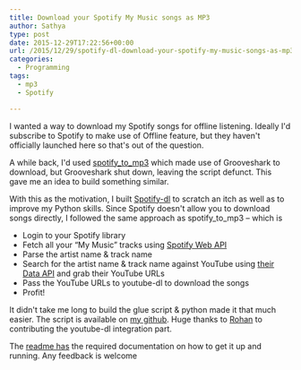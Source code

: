 ```yaml
---
title: Download your Spotify My Music songs as MP3
author: Sathya
type: post
date: 2015-12-29T17:22:56+00:00
url: /2015/12/29/spotify-dl-download-your-spotify-my-music-songs-as-mp3/
categories:
  - Programming
tags:
  - mp3
  - Spotify

---
```

I wanted a way to download my Spotify songs for offline listening. Ideally I'd subscribe to Spotify to make use of Offline feature, but they haven't officially launched here so that's out of the question.

A while back, I'd used <a href="https://github.com/frosas/spotify-to-mp3" target="_blank">spotify_to_mp3</a> which made use of Grooveshark to download, but Grooveshark shut down, leaving the script defunct. This gave me an idea to build something similar.

With this as the motivation, I built <a href="https://github.com/SathyaBhat/spotify-dl" target="_blank">Spotify-dl</a> to scratch an itch as well as to improve my Python skills. Since Spotify doesn't allow you to download songs directly, I followed the same approach as spotify\_to\_mp3 &#8211; which is

  * Login to your Spotify library
  * Fetch all your &#8220;My Music&#8221; tracks using <a href="https://developer.spotify.com/web-api/" target="_blank">Spotify Web API</a>
  * Parse the artist name & track name
  * Search for the artist name & track name against YouTube using <a href="https://developers.google.com/youtube/v3/?hl=en" target="_blank">their Data API</a> and grab their YouTube URLs
  * Pass the YouTube URLs to youtube-dl to download the songs
  * Profit!

It didn't take me long to build the glue script & python made it that much easier. The script is available on <a href="https://github.com/SathyaBhat/spotify-dl" target="_blank">my github</a>. Huge thanks to <a href="https://github.com/rhnvrm" target="_blank">Rohan</a> to contributing the youtube-dl integration part.

The <a href="https://github.com/SathyaBhat/spotify-dl#spotify-dl" target="_blank">readme has</a> the required documentation on how to get it up and running. Any feedback is welcome
